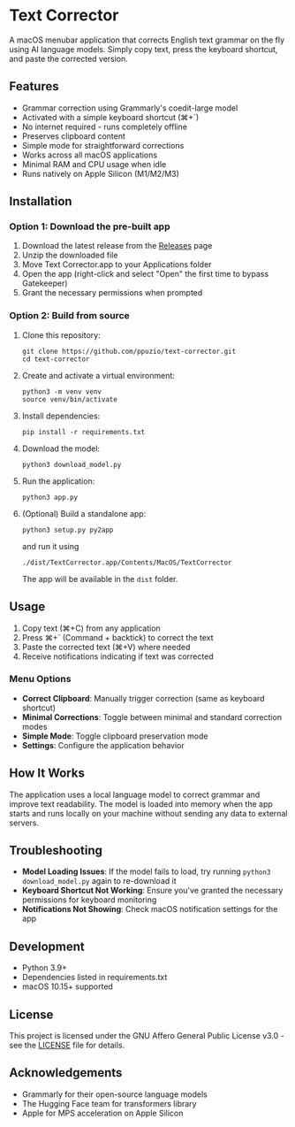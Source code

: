 # Text Corrector

A macOS menubar application that corrects English text grammar on the fly using AI language models. Simply copy text, press the keyboard shortcut, and paste the corrected version.

## Features

- Grammar correction using Grammarly's coedit-large model
- Activated with a simple keyboard shortcut (⌘+`)
- No internet required - runs completely offline
- Preserves clipboard content
- Simple mode for straightforward corrections
- Works across all macOS applications
- Minimal RAM and CPU usage when idle
- Runs natively on Apple Silicon (M1/M2/M3)

## Installation

### Option 1: Download the pre-built app

1. Download the latest release from the [Releases](https://github.com/ppuzio/text-corrector/releases) page
2. Unzip the downloaded file
3. Move Text Corrector.app to your Applications folder
4. Open the app (right-click and select "Open" the first time to bypass Gatekeeper)
5. Grant the necessary permissions when prompted

### Option 2: Build from source

1. Clone this repository:

   ```
   git clone https://github.com/ppuzio/text-corrector.git
   cd text-corrector
   ```

2. Create and activate a virtual environment:

   ```
   python3 -m venv venv
   source venv/bin/activate
   ```

3. Install dependencies:

   ```
   pip install -r requirements.txt
   ```

4. Download the model:

   ```
   python3 download_model.py
   ```

5. Run the application:

   ```
   python3 app.py
   ```

6. (Optional) Build a standalone app:
   ```
   python3 setup.py py2app
   ```
   and run it using
   ```
   ./dist/TextCorrector.app/Contents/MacOS/TextCorrector
   ```
   The app will be available in the `dist` folder.

## Usage

1. Copy text (⌘+C) from any application
2. Press ⌘+` (Command + backtick) to correct the text
3. Paste the corrected text (⌘+V) where needed
4. Receive notifications indicating if text was corrected

### Menu Options

- **Correct Clipboard**: Manually trigger correction (same as keyboard shortcut)
- **Minimal Corrections**: Toggle between minimal and standard correction modes
- **Simple Mode**: Toggle clipboard preservation mode
- **Settings**: Configure the application behavior

## How It Works

The application uses a local language model to correct grammar and improve text readability. The model is loaded into memory when the app starts and runs locally on your machine without sending any data to external servers.

## Troubleshooting

- **Model Loading Issues**: If the model fails to load, try running `python3 download_model.py` again to re-download it
- **Keyboard Shortcut Not Working**: Ensure you've granted the necessary permissions for keyboard monitoring
- **Notifications Not Showing**: Check macOS notification settings for the app

## Development

- Python 3.9+
- Dependencies listed in requirements.txt
- macOS 10.15+ supported

## License

This project is licensed under the GNU Affero General Public License v3.0 - see the [LICENSE](LICENSE) file for details.

## Acknowledgements

- Grammarly for their open-source language models
- The Hugging Face team for transformers library
- Apple for MPS acceleration on Apple Silicon
